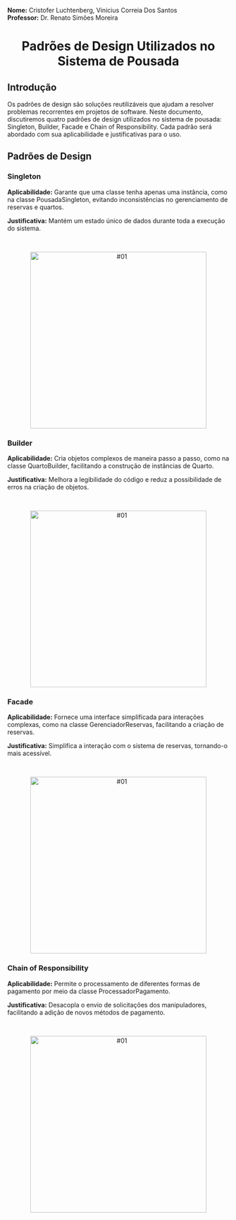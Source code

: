 
**Nome:** Cristofer Luchtenberg, Vinicius Correia Dos Santos
<br>
**Professor:** Dr. Renato Simões Moreira

<h1 align="center">
    Padrões de Design Utilizados no Sistema de Pousada
</h1>

## Introdução

Os padrões de design são soluções reutilizáveis que ajudam a resolver problemas recorrentes em projetos de software. Neste documento, discutiremos quatro padrões de design utilizados no sistema de pousada: Singleton, Builder, Facade e Chain of Responsibility. Cada padrão será abordado com sua aplicabilidade e justificativas para o uso.

## Padrões de Design

### Singleton 

**Aplicabilidade:** Garante que uma classe tenha apenas uma instância, como na classe PousadaSingleton, evitando inconsistências no gerenciamento de reservas e quartos.

**Justificativa:** Mantém um estado único de dados durante toda a execução do sistema.

<br>
<p align="center">
   <img src="https://refactoring.guru/images/patterns/content/singleton/singleton-comic-1-pt-br.png" alt="#01" width="400">
</p>


### Builder

**Aplicabilidade:** Cria objetos complexos de maneira passo a passo, como na classe QuartoBuilder, facilitando a construção de instâncias de Quarto.

**Justificativa:** Melhora a legibilidade do código e reduz a possibilidade de erros na criação de objetos.

<br>
<p align="center">
   <img src="https://refactoring.guru/images/patterns/content/builder/builder-pt-br.png" alt="#01" width="400">
</p>


### Facade

**Aplicabilidade:** Fornece uma interface simplificada para interações complexas, como na classe GerenciadorReservas, facilitando a criação de reservas.

**Justificativa:** Simplifica a interação com o sistema de reservas, tornando-o mais acessível.

<br>
<p align="center">
   <img src="https://refactoring.guru/images/patterns/diagrams/facade/live-example-pt-br.png" alt="#01" width="400">
</p>


### Chain of Responsibility

**Aplicabilidade:** Permite o processamento de diferentes formas de pagamento por meio da classe ProcessadorPagamento.

**Justificativa:** Desacopla o envio de solicitações dos manipuladores, facilitando a adição de novos métodos de pagamento.

<br>
<p align="center">
   <img src="https://refactoring.guru/images/patterns/content/chain-of-responsibility/chain-of-responsibility-comic-1-pt-br.png" alt="#01" width="400">
</p>


